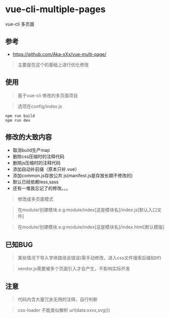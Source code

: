 # vue-cli-multiple-pages
vue-cli  多页面

## 参考
*	<https://github.com/Aka-xXx/vue-multi-page/>
> 主要是在这个的基础上进行优化修改

## 使用
>基于vue-cli 修改的多页面项目

>选项在config/index.js
	
	npm run build
	npm run dev



## 修改的大致内容
*	取消build生产map
*	删除css压缩时的注释代码
*	删除js压缩时的注释代码
*	添加自动补前缀（原本只补.vue）
*	添加common.js存放公共 js(manifest.js是存放长期不修改的)
*	默认已经依赖less,sass
*	还有一堆我忘记了的修改。。。

>修改成多页面模式

>在module/创建模块.e.g:module/index[这是模块名]/index.js[默认入口文件]

>在module/创建模块.e.g:module/index[这是模块名]/index.html[默认模版]



## 已知BUG
> 某些情况下导入字体路径会错误(需手动修改，进入css文件搜索后缀如ttf)

> vendor.js需要被多个页面引入才会产生，不影响实际开发

## 注意
> 代码内含大量冗余无用的注释，自行判断

> css-loader 不能类似解析 url(data:xxxx,svg())
